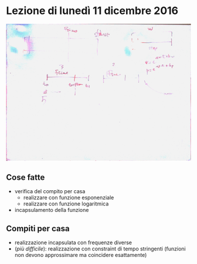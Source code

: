 # Lezione di lunedì 11 dicembre 2016

![lavagna](./TR_I_20160111.jpg)

## Cose fatte

* verifica del compito per casa
  * realizzare con funzione esponenziale
  * realizzare con funzione logaritmica
* incapsulamento della funzione

## Compiti per casa

* realizzazione incapsulata con frequenze diverse
* (*più difficile*): realizzazione con constraint di tempo stringenti
  (funzioni non devono approssimare ma coincidere esattamente)
